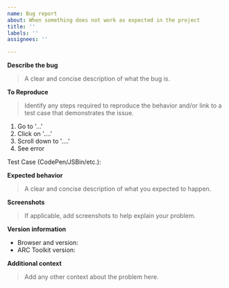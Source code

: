 ```yaml
---
name: Bug report
about: When something does not work as expected in the project
title: ''
labels: ''
assignees: ''

---
```


**Describe the bug**

> A clear and concise description of what the bug is.

**To Reproduce**

> Identify any steps required to reproduce the behavior and/or link to a test case that demonstrates the issue.

1. Go to '...'
2. Click on '....'
3. Scroll down to '....'
4. See error

Test Case (CodePen/JSBin/etc.):

**Expected behavior**

> A clear and concise description of what you expected to happen.

**Screenshots**

> If applicable, add screenshots to help explain your problem.

**Version information**

- Browser and version:
- ARC Toolkit version:

**Additional context**

> Add any other context about the problem here.

